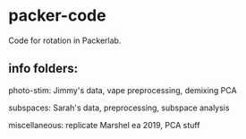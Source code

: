 # packer-code
Code for rotation in Packerlab.


## info folders:

photo-stim: Jimmy's data, vape preprocessing, demixing PCA

subspaces: Sarah's data, preprocessing, subspace analysis

miscellaneous: replicate Marshel ea 2019, PCA stuff

